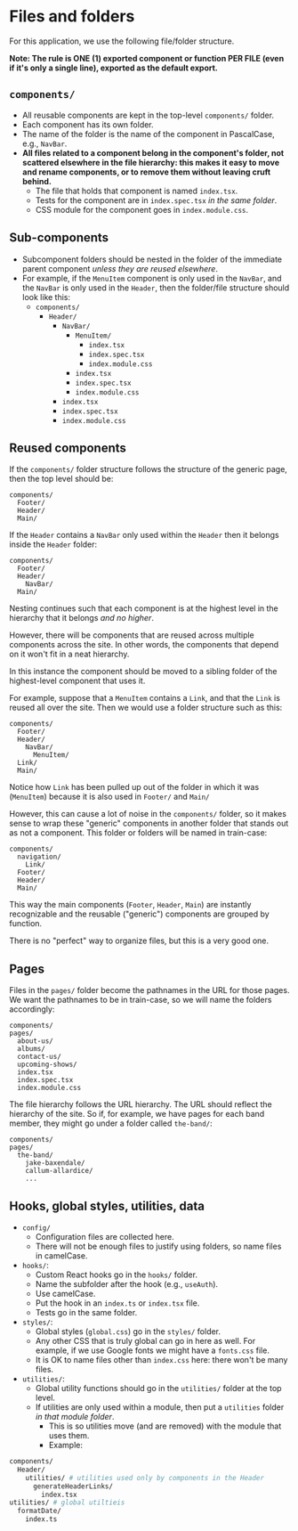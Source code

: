 # Files and folders

For this application, we use the following file/folder structure.

**Note: The rule is ONE (1) exported component or function PER FILE (even if
it's only a single line), exported as the default export.**

## `components/`

- All reusable components are kept in the top-level `components/` folder.
- Each component has its own folder.
- The name of the folder is the name of the component in PascalCase, e.g.,
  `NavBar`.
- **All files related to a component belong in the component's folder, not
  scattered elsewhere in the file hierarchy: this makes it easy to move and
  rename components, or to remove them without leaving cruft behind.**
  - The file that holds that component is named `index.tsx`.
  - Tests for the component are in `index.spec.tsx` _in the same folder_.
  - CSS module for the component goes in `index.module.css`.

## Sub-components

- Subcomponent folders should be nested in the folder of the immediate parent
  component _unless they are reused elsewhere_.
- For example, if the `MenuItem` component is only used in the `NavBar`, and the
  `NavBar` is only used in the `Header`, then the folder/file structure should
  look like this:
  - `components/`
    - `Header/`
      - `NavBar/`
        - `MenuItem/`
          - `index.tsx`
          - `index.spec.tsx`
          - `index.module.css`
        - `index.tsx`
        - `index.spec.tsx`
        - `index.module.css`
      - `index.tsx`
      - `index.spec.tsx`
      - `index.module.css`

## Reused components

If the `components/` folder structure follows the structure of the generic page,
then the top level should be:

```
components/
  Footer/
  Header/
  Main/
```

If the `Header` contains a `NavBar` only used within the `Header` then it
belongs inside the `Header` folder:

```
components/
  Footer/
  Header/
    NavBar/
  Main/
```

Nesting continues such that each component is at the highest level in the
hierarchy that it belongs _and no higher_.

However, there will be components that are reused across multiple components
across the site. In other words, the components that depend on it won't fit in a
neat hierarchy.

In this instance the component should be moved to a sibling folder of the
highest-level component that uses it.

For example, suppose that a `MenuItem` contains a `Link`, and that the `Link` is
reused all over the site. Then we would use a folder structure such as this:

```
components/
  Footer/
  Header/
    NavBar/
      MenuItem/
  Link/
  Main/
```

Notice how `Link` has been pulled up out of the folder in which it was
(`MenuItem`) because it is also used in `Footer/` and `Main/`

However, this can cause a lot of noise in the `components/` folder, so it makes
sense to wrap these "generic" components in another folder that stands out as
not a component. This folder or folders will be named in train-case:

```
components/
  navigation/
    Link/
  Footer/
  Header/
  Main/
```

This way the main components (`Footer`, `Header`, `Main`) are instantly
recognizable and the reusable ("generic") components are grouped by function.

There is no "perfect" way to organize files, but this is a very good one.

## Pages

Files in the `pages/` folder become the pathnames in the URL for those pages. We
want the pathnames to be in train-case, so we will name the folders accordingly:

```
components/
pages/
  about-us/
  albums/
  contact-us/
  upcoming-shows/
  index.tsx
  index.spec.tsx
  index.module.css
```

The file hierarchy follows the URL hierarchy. The URL should reflect the
hierarchy of the site. So if, for example, we have pages for each band member,
they might go under a folder called `the-band/`:

```
components/
pages/
  the-band/
    jake-baxendale/
    callum-allardice/
    ...
```

## Hooks, global styles, utilities, data

- `config/`
  - Configuration files are collected here.
  - There will not be enough files to justify using folders, so name files in
    camelCase.
- `hooks/`:
  - Custom React hooks go in the `hooks/` folder.
  - Name the subfolder after the hook (e.g., `useAuth`).
  - Use camelCase.
  - Put the hook in an `index.ts` or `index.tsx` file.
  - Tests go in the same folder.
- `styles/`:
  - Global styles (`global.css`) go in the `styles/` folder.
  - Any other CSS that is truly global can go in here as well. For example, if
    we use Google fonts we might have a `fonts.css` file.
  - It is OK to name files other than `index.css` here: there won't be many
    files.
- `utilities/`:
  - Global utility functions should go in the `utilities/` folder at the top
    level.
  - If utilities are only used within a module, then put a `utilities` folder
    _in that module folder_.
    - This is so utilities move (and are removed) with the module that uses
      them.
    - Example:

```sh
components/
  Header/
    utilities/ # utilities used only by components in the Header
      generateHeaderLinks/
        index.tsx
utilities/ # global utiltieis
  formatDate/
    index.ts
```

